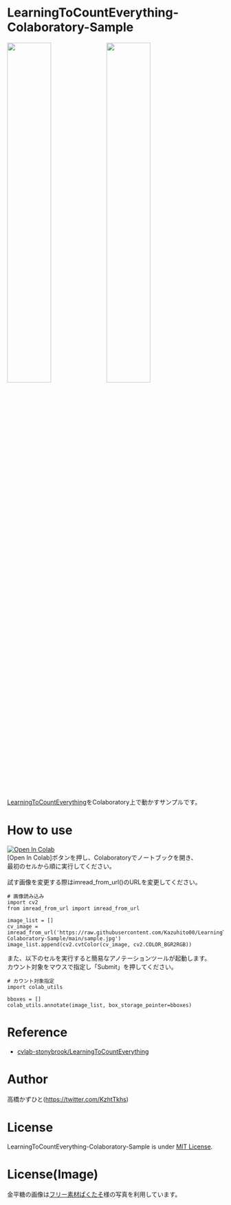 # LearningToCountEverything-Colaboratory-Sample
<img src="https://user-images.githubusercontent.com/37477845/144614233-b0dc3d7d-06a8-42d6-994e-708ef4535b86.gif" width="45%"> <img src="https://user-images.githubusercontent.com/37477845/144175781-4c5c6755-5b17-43d6-859a-66149d8b3fa7.png" width="45%"><br>
[LearningToCountEverything](https://github.com/cvlab-stonybrook/LearningToCountEverything)をColaboratory上で動かすサンプルです。<br>

# How to use
[![Open In Colab](https://colab.research.google.com/assets/colab-badge.svg)](https://colab.research.google.com/github/Kazuhito00/LearningToCountEverything-Colaboratory-Sample/blob/master/LearningToCountEverything-Colaboratory-Sample.ipynb)<br>
[Open In Colab]ボタンを押し、Colaboratoryでノートブックを開き、<br>
最初のセルから順に実行してください。<br><br>
試す画像を変更する際はimread_from_url()のURLを変更してください。<br>
```
# 画像読み込み
import cv2
from imread_from_url import imread_from_url

image_list = []
cv_image = imread_from_url('https://raw.githubusercontent.com/Kazuhito00/LearningToCountEverything-Colaboratory-Sample/main/sample.jpg')
image_list.append(cv2.cvtColor(cv_image, cv2.COLOR_BGR2RGB))
```

また、以下のセルを実行すると簡易なアノテーションツールが起動します。<br>
カウント対象をマウスで指定し「Submit」を押してください。
```
# カウント対象指定
import colab_utils

bboxes = []
colab_utils.annotate(image_list, box_storage_pointer=bboxes)
```

# Reference
* [cvlab-stonybrook/LearningToCountEverything](https://github.com/cvlab-stonybrook/LearningToCountEverything)

# Author
高橋かずひと(https://twitter.com/KzhtTkhs)
 
# License 
LearningToCountEverything-Colaboratory-Sample is under [MIT License](LICENSE).

# License(Image)
金平糖の画像は[フリー素材ぱくたそ](https://www.pakutaso.com)様の写真を利用しています。

